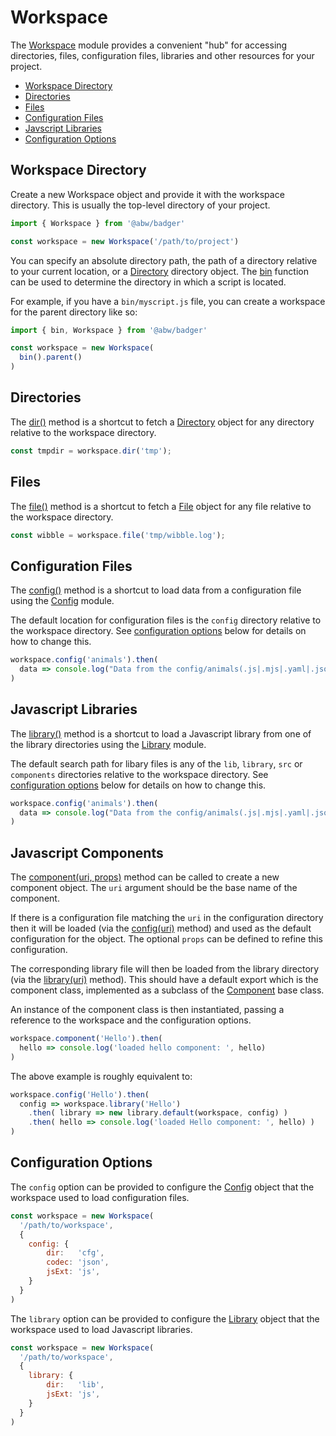 # Workspace

The [Workspace](class/src/Badger/Workspace.js~Workspace) module provides a
convenient "hub" for accessing directories, files, configuration files,
libraries and other resources for your project.

- [Workspace Directory](#workspace-directory)
- [Directories](#directories)
- [Files](#files)
- [Configuration Files](#configuration-files)
- [Javscript Libraries](#javascript-libraries)
- [Configuration Options](#configuration-options)

## Workspace Directory

Create a new Workspace object and provide it with the workspace directory.
This is usually the top-level directory of your project.

```js
import { Workspace } from '@abw/badger'

const workspace = new Workspace('/path/to/project')
```

You can specify an absolute directory path, the path of a directory relative to
your current location, or a [Directory](class/src/Badger/Directory.js~Directory)
directory object.  The [bin](function#static-function-bin) function can be used to
determine the directory in which a script is located.

For example, if you have a `bin/myscript.js` file, you can create a workspace
for the parent directory like so:

```js
import { bin, Workspace } from '@abw/badger'

const workspace = new Workspace(
  bin().parent()
)
```

## Directories

The [dir()](class/src/Badger.js~Workspace#instance-method-dir) method is a shortcut
to fetch a [Directory](class/src/Badger/Filesystem/Directory.js~Directory) object for any
directory relative to the workspace directory.

```js
const tmpdir = workspace.dir('tmp');
```

## Files

The [file()](class/src/Badger.js~Workspace#instance-method-file) method is a shortcut
to fetch a [File](class/src/Badger/Filesystem/File.js~File) object for any
file relative to the workspace directory.

```js
const wibble = workspace.file('tmp/wibble.log');
```

## Configuration Files

The [config()](class/src/Badger.js~Workspace#instance-method-config) method is a shortcut
to load data from a configuration file using the [Config](class/src/Badger/Config.js~Config)
module.

The default location for configuration files is the `config` directory relative to the workspace
directory.  See [configuration options](#config-options) below for details on how to change this.

```js
workspace.config('animals').then(
  data => console.log("Data from the config/animals(.js|.mjs|.yaml|.json) file", data)
)
```

## Javascript Libraries

The [library()](class/src/Badger.js~Workspace#instance-method-library) method is a shortcut
to load a Javascript library from one of the library directories using the
[Library](class/src/Badger/Library.js~Library) module.

The default search path for libary files is any of the `lib`, `library`, `src` or `components`
directories relative to the workspace directory.  See [configuration options](#config-options)
below for details on how to change this.

```js
workspace.config('animals').then(
  data => console.log("Data from the config/animals(.js|.mjs|.yaml|.json) file", data)
)
```

## Javascript Components

The [component(uri, props)](class/src/Badger.js~Workspace#instance-method-component) method can
be called to create a new component object.  The `uri` argument should be the base name of the
component.

If there is a configuration file matching the `uri` in the configuration directory
then it will be loaded (via the
[config(uri)](class/src/Badger.js~Workspace#instance-method-config) method) and used as
the default configuration for the object.  The optional `props` can be defined
to refine this configuration.

The corresponding library file will then be loaded from the library directory
(via the [library(uri)](class/src/Badger.js~Workspace#instance-method-library) method).
This should have a default export which is the component class, implemented as a subclass
of the [Component](class/src/Badger/Component.js~Component) base class.

An instance of the component class is then instantiated, passing a reference to the
workspace and the configuration options.

```js
workspace.component('Hello').then(
  hello => console.log('loaded hello component: ', hello)
)
```

The above example is roughly equivalent to:

```js
workspace.config('Hello').then(
  config => workspace.library('Hello')
    .then( library => new library.default(workspace, config) )
    .then( hello => console.log('loaded Hello component: ', hello) )
)
```

## Configuration Options

The `config` option can be provided to configure the [Config](class/src/Badger/Config.js~Config)
object that the workspace used to load configuration files.

```js
const workspace = new Workspace(
  '/path/to/workspace',
  {
    config: {
        dir:   'cfg',
        codec: 'json',
        jsExt: 'js',
    }
  }
)
```

The `library` option can be provided to configure the [Library](class/src/Badger/Library.js~Library)
object that the workspace used to load Javascript libraries.

```js
const workspace = new Workspace(
  '/path/to/workspace',
  {
    library: {
        dir:   'lib',
        jsExt: 'js',
    }
  }
)
```
